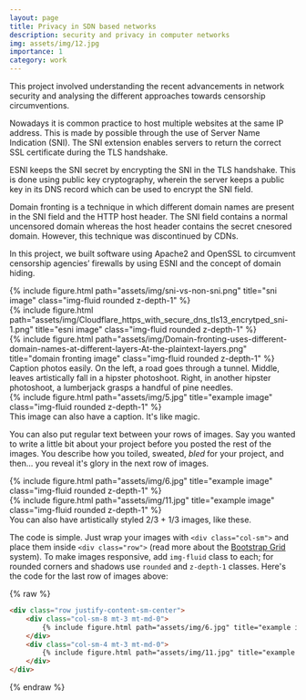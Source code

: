 ```yaml
---
layout: page
title: Privacy in SDN based networks
description: security and privacy in computer networks
img: assets/img/12.jpg
importance: 1
category: work
---
```


This project involved understanding the recent advancements in network security and analysing the different approaches towards censorship circumventions.

Nowadays it is common practice to host multiple websites at the same IP address. This is made by possible through the use of Server Name Indication (SNI). The SNI extension enables servers to return the correct SSL certificate during the TLS handshake. 

ESNI keeps the SNI secret by encrypting the SNI in the TLS handshake. This is done using public key cryptography, wherein the server keeps a public key in its DNS record which can be used to encrypt the SNI field. 

Domain fronting is a technique in which different domain names are present in the SNI field and the HTTP host header. The SNI field contains a normal uncensored domain whereas the host header contains the secret cnesored domain. However, this technique was discontinued by CDNs.

In this project, we built software using Apache2 and OpenSSL to circumvent censorship agencies’ firewalls by using ESNI and the concept of domain hiding.

<div class="row">
    <div class="col-sm mt-3 mt-md-0">
        {% include figure.html path="assets/img/sni-vs-non-sni.png" title="sni image" class="img-fluid rounded z-depth-1" %}
    </div>
    <div class="col-sm mt-3 mt-md-0">
        {% include figure.html path="assets/img/Cloudflare_https_with_secure_dns_tls13_encrytped_sni-1.png" title="esni image" class="img-fluid rounded z-depth-1" %}
    </div>
    <div class="col-sm mt-3 mt-md-0">
        {% include figure.html path="assets/img/Domain-fronting-uses-different-domain-names-at-different-layers-At-the-plaintext-layers.png" title="domain fronting image" class="img-fluid rounded z-depth-1" %}
    </div>
</div>
<div class="caption">
    Caption photos easily. On the left, a road goes through a tunnel. Middle, leaves artistically fall in a hipster photoshoot. Right, in another hipster photoshoot, a lumberjack grasps a handful of pine needles.
</div>
<div class="row">
    <div class="col-sm mt-3 mt-md-0">
        {% include figure.html path="assets/img/5.jpg" title="example image" class="img-fluid rounded z-depth-1" %}
    </div>
</div>
<div class="caption">
    This image can also have a caption. It's like magic.
</div>

You can also put regular text between your rows of images.
Say you wanted to write a little bit about your project before you posted the rest of the images.
You describe how you toiled, sweated, *bled* for your project, and then... you reveal it's glory in the next row of images.


<div class="row justify-content-sm-center">
    <div class="col-sm-8 mt-3 mt-md-0">
        {% include figure.html path="assets/img/6.jpg" title="example image" class="img-fluid rounded z-depth-1" %}
    </div>
    <div class="col-sm-4 mt-3 mt-md-0">
        {% include figure.html path="assets/img/11.jpg" title="example image" class="img-fluid rounded z-depth-1" %}
    </div>
</div>
<div class="caption">
    You can also have artistically styled 2/3 + 1/3 images, like these.
</div>


The code is simple.
Just wrap your images with `<div class="col-sm">` and place them inside `<div class="row">` (read more about the <a href="https://getbootstrap.com/docs/4.4/layout/grid/">Bootstrap Grid</a> system).
To make images responsive, add `img-fluid` class to each; for rounded corners and shadows use `rounded` and `z-depth-1` classes.
Here's the code for the last row of images above:

{% raw %}
```html
<div class="row justify-content-sm-center">
    <div class="col-sm-8 mt-3 mt-md-0">
        {% include figure.html path="assets/img/6.jpg" title="example image" class="img-fluid rounded z-depth-1" %}
    </div>
    <div class="col-sm-4 mt-3 mt-md-0">
        {% include figure.html path="assets/img/11.jpg" title="example image" class="img-fluid rounded z-depth-1" %}
    </div>
</div>
```
{% endraw %}
